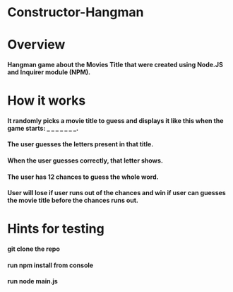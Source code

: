 # Constructor-Hangman

# Overview

#### Hangman game about the Movies Title that were created using Node.JS and Inquirer module (NPM).

# How it works

#### It randomly picks a movie title to guess and displays it like this when the game starts: _ _ _ _ _ _ _.

#### The user guesses the letters present in that title.

#### When the user guesses correctly, that letter shows.

#### The user has 12 chances to guess the whole word.

#### User will lose if user runs out of the chances and win if user can guesses the movie title before the chances runs out.

# Hints for testing

#### git clone the repo

#### run npm install from console

#### run node main.js
